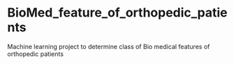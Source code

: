 # BioMed_feature_of_orthopedic_patients
Machine learning project to determine class of Bio medical features of orthopedic patients
